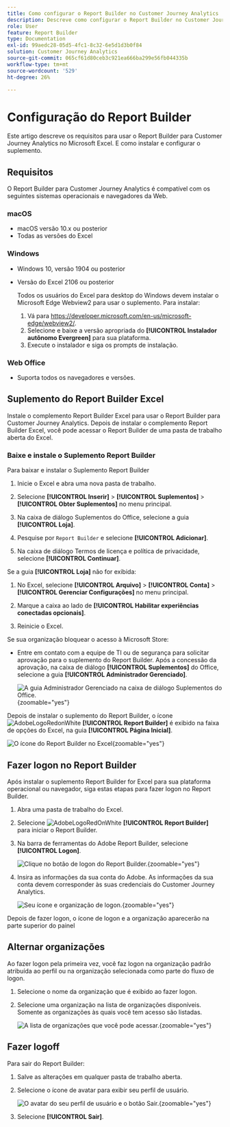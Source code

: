 ```yaml
---
title: Como configurar o Report Builder no Customer Journey Analytics
description: Descreve como configurar o Report Builder no Customer Journey Analytics
role: User
feature: Report Builder
type: Documentation
exl-id: 99aedc28-05d5-4fc1-8c32-6e5d1d3b0f84
solution: Customer Journey Analytics
source-git-commit: 065cf61d80ceb3c921ea666ba299e56fb044335b
workflow-type: tm+mt
source-wordcount: '529'
ht-degree: 26%

---
```


# Configuração do Report Builder

Este artigo descreve os requisitos para usar o Report Builder para Customer Journey Analytics no Microsoft Excel. E como instalar e configurar o suplemento.

## Requisitos

O Report Builder para Customer Journey Analytics é compatível com os seguintes sistemas operacionais e navegadores da Web.

### macOS

- macOS versão 10.x ou posterior
- Todas as versões do Excel

### Windows

- Windows 10, versão 1904 ou posterior
- Versão do Excel 2106 ou posterior

  Todos os usuários do Excel para desktop do Windows devem instalar o Microsoft Edge Webview2 para usar o suplemento. Para instalar:

   1. Vá para <https://developer.microsoft.com/en-us/microsoft-edge/webview2/>.
   1. Selecione e baixe a versão apropriada do **[!UICONTROL Instalador autônomo Evergreen]** para sua plataforma.
   1. Execute o instalador e siga os prompts de instalação.

### Web Office

- Suporta todos os navegadores e versões.


## Suplemento do Report Builder Excel

Instale o complemento Report Builder Excel para usar o Report Builder para Customer Journey Analytics. Depois de instalar o complemento Report Builder Excel, você pode acessar o Report Builder de uma pasta de trabalho aberta do Excel.

### Baixe e instale o Suplemento Report Builder

Para baixar e instalar o Suplemento Report Builder

1. Inicie o Excel e abra uma nova pasta de trabalho.

1. Selecione **[!UICONTROL Inserir]** > **[!UICONTROL Suplementos]** > **[!UICONTROL Obter Suplementos]** no menu principal.

1. Na caixa de diálogo Suplementos do Office, selecione a guia **[!UICONTROL Loja]**.

1. Pesquise por `Report Builder` e selecione **[!UICONTROL Adicionar]**.

1. Na caixa de diálogo Termos de licença e política de privacidade, selecione **[!UICONTROL Continuar]**.

Se a guia **[!UICONTROL Loja]** não for exibida:

1. No Excel, selecione **[!UICONTROL Arquivo]** > **[!UICONTROL Conta]** > **[!UICONTROL Gerenciar Configurações]** no menu principal.

1. Marque a caixa ao lado de **[!UICONTROL Habilitar experiências conectadas opcionais]**.

1. Reinicie o Excel.

Se sua organização bloquear o acesso à Microsoft Store:

- Entre em contato com a equipe de TI ou de segurança para solicitar aprovação para o suplemento do Report Builder. Após a concessão da aprovação, na caixa de diálogo **[!UICONTROL Suplementos]** do Office, selecione a guia **[!UICONTROL Administrador Gerenciado]**.

  ![A guia Administrador Gerenciado na caixa de diálogo Suplementos do Office.](./assets/image1.png){zoomable="yes"}

Depois de instalar o suplemento do Report Builder, o ícone ![AdobeLogoRedonWhite](/help/assets/icons/AdobeLogoRedOnWhite.svg) **[!UICONTROL Report Builder]** é exibido na faixa de opções do Excel, na guia **[!UICONTROL Página Inicial]**.

![O ícone do Report Builder no Excel](./assets/rb_app_icon.png){zoomable="yes"}


## Fazer logon no Report Builder

Após instalar o suplemento Report Builder for Excel para sua plataforma operacional ou navegador, siga estas etapas para fazer logon no Report Builder.

1. Abra uma pasta de trabalho do Excel.

1. Selecione ![AdobeLogoRedOnWhite](/help/assets/icons/AdobeLogoRedOnWhite.svg) **[!UICONTROL Report Builder]** para iniciar o Report Builder.

1. Na barra de ferramentas do Adobe Report Builder, selecione **[!UICONTROL Logon]**.

   ![Clique no botão de logon do Report Builder.](./assets/rb_login.png){zoomable="yes"}

1. Insira as informações da sua conta do Adobe. As informações da sua conta devem corresponder às suas credenciais do Customer Journey Analytics.

   ![Seu ícone e organização de logon.](./assets/image4.png){zoomable="yes"}

Depois de fazer logon, o ícone de logon e a organização aparecerão na parte superior do painel


## Alternar organizações

Ao fazer logon pela primeira vez, você faz logon na organização padrão atribuída ao perfil ou na organização selecionada como parte do fluxo de logon.

1. Selecione o nome da organização que é exibido ao fazer logon.

1. Selecione uma organização na lista de organizações disponíveis. Somente as organizações às quais você tem acesso são listadas.

   ![A lista de organizações que você pode acessar.](./assets/image5.png){zoomable="yes"}

## Fazer logoff

Para sair do Report Builder:

1. Salve as alterações em qualquer pasta de trabalho aberta.

1. Selecione o ícone de avatar para exibir seu perfil de usuário.

   ![O avatar do seu perfil de usuário e o botão Sair.](./assets/image6.png){zoomable="yes"}

1. Selecione **[!UICONTROL Sair]**.
